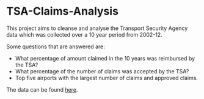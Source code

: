 # TSA-Claims-Analysis

This project aims to cleanse and analyse the Transport Security Agency data which was collected over a 10 year period from 2002-12.

Some questions that are answered are:
-  What percentage of amount claimed in the 10 years was reimbursed by the TSA?
-  What percentage of the number of claims was accepted by the TSA?
-  Top five airports with the largest number of claims and approved claims.

The data can be found [here](https://www.kaggle.com/terminal-security-agency/tsa-claims-database/data).
